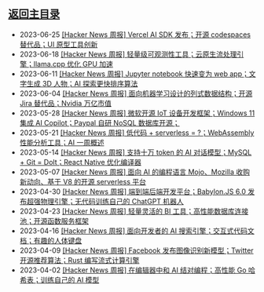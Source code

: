 ## [返回主目录](../README.md)

- 2023-06-25 [[Hacker News 周报]  Vercel AI SDK 发布；开源 codespaces 替代品；UI 原型工具创新](./2023Q2/2023-06-Hacker-News.md) 
- 2023-06-18 [[Hacker News 周报] 轻量级可观测性工具；云原生流处理引擎；llama.cpp 优化 GPU 加速](./2023Q2/2023-06-Hacker-News.md) 
- 2023-06-11 [[Hacker News 周报] Jupyter notebook 快速变为 web app；文字生成 3D 人物；AI 探索更快排序算法](./2023Q2/2023-06-Hacker-News.md) 
- 2023-06-04 [[Hacker News 周报] 面向机器学习设计的列式数据结构；开源 Jira 替代品；Nvidia 万亿市值](./2023Q2/2023-06-Hacker-News.md) 
- 2023-05-28 [[Hacker News 周报] 微软开源 IoT 设备开发框架；Windows 11 集成 AI Copilot；Paypal 自研 NoSQL 数据库开源；](./2023Q2/2023-05-Hacker-News.md) 
- 2023-05-21 [[Hacker News 周报] 低代码 + serverless = ?；WebAssembly 性能分析工具；AI 一周概述](./2023Q2/2023-05-Hacker-News.md) 
- 2023-05-14 [[Hacker News 周报] 支持十万 token 的 AI 对话模型；MySQL + Git = Dolt；React Native 优化编译器](./2023Q2/2023-05-Hacker-News.md) 
- 2023-05-07 [[Hacker News 周报] 面向 AI 的编程语言 Mojo、Mozilla 收购新动向、基于 V8 的开源 serverless 平台](./2023Q2/2023-05-Hacker-News.md) 
- 2023-04-30 [[Hacker News 周报] 端到端后端开发平台；Babylon.JS 6.0 发布超强物理引擎；无代码训练自己的 ChatGPT 机器人](./2023Q2/2023-04-Hacker-News.md) 
- 2023-04-23 [[Hacker News 周报] 轻量灵活的 BI 工具；高性能数据库连接池；开源函数服务框架](./2023Q2/2023-04-Hacker-News.md) 
- 2023-04-16 [[Hacker News 周报] 面向开发者的 AI 搜索引擎；交互式代码文档；有趣的人体键盘](./2023Q2/2023-04-Hacker-News.md) 
- 2023-04-09 [[Hacker News 周报] Facebook 发布图像识别新模型；Twitter 开源推荐算法；Rust 编写流式计算引擎](./2023Q2/2023-04-Hacker-News.md) 
- 2023-04-02 [[Hacker News 周报] 在编辑器中和 AI 结对编程；高性能 Go 哈希表；训练自己的 AI 模型](./2023Q2/2023-04-Hacker-News.md) 
